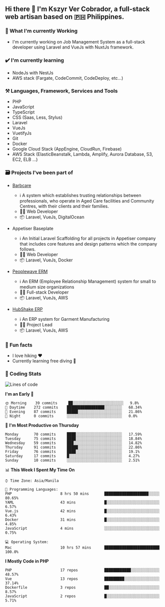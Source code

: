 ## Hi there 👋 I'm Kszyr Ver Cobrador, a full-stack web artisan based on 🇵🇭 Philippines.

### 🚀 What I'm currently Working

- I'm currently working on Job Management System as a full-stack developer using Laravel and VueJs with NuxtJs framework.

### ✔️ I'm currently learning

- NodeJs with NestJs
- AWS stack (Fargate, CodeCommit, CodeDeploy, etc...)

### ⚒️ Languages, Framework, Services and Tools
- PHP
- JavaScript
- TypeScript
- CSS (Saas, Less, Stylus)
- Laravel
- VueJs
- VuetifyJs
- Git
- Docker
- Google Cloud Stack (AppEngine, CloudRun, Firebase)
- AWS Stack (ElasticBeanstalk, Lambda, Amplify, Aurora Database, S3, EC2, ELB ...)


### 🗃 Projects I've been part of

- <a href="https://appetiser.com.au/portfolio/barbcare" target="_blank">Barbcare</a>

  - ℹ️ A system which establishes trusting relationships between professionals, who operate in Aged Care facilities and Community Centres, with their clients and their families.
  - 👨‍💻 Web Developer
  - 📦 Laravel, VueJs, DigitalOcean

- Appetiser Baseplate

  - ℹ️ An Initial Laravel Scaffolding for all projects in Appetiser company that includes core features and design patterns which the company follows.
  - 👨‍💻 Web Developer
  - 📦 Laravel, VueJs, Docker

- <a href="https://peoplewave.co" target="_blank">Peoplewave ERM</a>

  - ℹ️ An ERM (Employee Relationship Management) system for small to medium size organizations
  - 👨‍💻 Full-stack Developer
  - 📦 Laravel, VueJs, AWS

- <a href="https://www.posbang.com/garment-erp" target="_blank">HubShake ERP</a>

  - ℹ️ An ERP system for Garment Manufacturing
  - 👨‍💻 Project Lead
  - 📦 Laravel, VueJs, AWS

### 🌴 Fun facts

- I love hiking ❤️
- Currently learning free diving 🥽

### 🌟 Coding Stats

<!-- WakaTime Stats -->

<!--START_SECTION:waka-->
![Lines of code](https://img.shields.io/badge/From%20Hello%20World%20I%27ve%20Written-1.0%20million%20lines%20of%20code-blue)

**I'm an Early 🐤** 

```text
🌞 Morning    39 commits     ██░░░░░░░░░░░░░░░░░░░░░░░   9.8% 
🌆 Daytime    272 commits    █████████████████░░░░░░░░   68.34% 
🌃 Evening    87 commits     █████░░░░░░░░░░░░░░░░░░░░   21.86% 
🌙 Night      0 commits      ░░░░░░░░░░░░░░░░░░░░░░░░░   0.0%

```
📅 **I'm Most Productive on Thursday** 

```text
Monday       70 commits     ████░░░░░░░░░░░░░░░░░░░░░   17.59% 
Tuesday      75 commits     ████░░░░░░░░░░░░░░░░░░░░░   18.84% 
Wednesday    59 commits     ███░░░░░░░░░░░░░░░░░░░░░░   14.82% 
Thursday     91 commits     █████░░░░░░░░░░░░░░░░░░░░   22.86% 
Friday       76 commits     ████░░░░░░░░░░░░░░░░░░░░░   19.1% 
Saturday     17 commits     █░░░░░░░░░░░░░░░░░░░░░░░░   4.27% 
Sunday       10 commits     ░░░░░░░░░░░░░░░░░░░░░░░░░   2.51%

```


📊 **This Week I Spent My Time On** 

```text
⌚︎ Time Zone: Asia/Manila

💬 Programming Languages: 
PHP                      8 hrs 50 mins       ████████████████████░░░░░   80.65% 
YAML                     43 mins             █░░░░░░░░░░░░░░░░░░░░░░░░   6.57% 
Vue.js                   42 mins             █░░░░░░░░░░░░░░░░░░░░░░░░   6.43% 
Docker                   31 mins             █░░░░░░░░░░░░░░░░░░░░░░░░   4.85% 
JavaScript               4 mins              ░░░░░░░░░░░░░░░░░░░░░░░░░   0.75%

💻 Operating System: 
Mac                      10 hrs 57 mins      █████████████████████████   100.0%

```

**I Mostly Code in PHP** 

```text
PHP                      17 repos            ████████████░░░░░░░░░░░░░   48.57% 
Vue                      13 repos            █████████░░░░░░░░░░░░░░░░   37.14% 
Dockerfile               3 repos             ██░░░░░░░░░░░░░░░░░░░░░░░   8.57% 
JavaScript               2 repos             █░░░░░░░░░░░░░░░░░░░░░░░░   5.71%

```



<!--END_SECTION:waka-->
